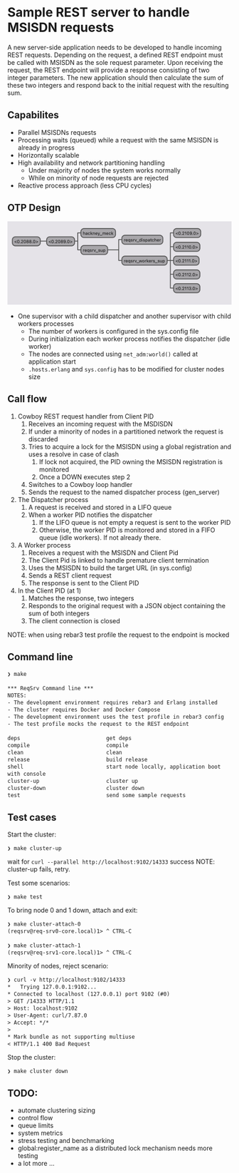# Sample REST server to handle MSISDN requests

A new server-side application needs to be developed to handle incoming REST requests. Depending on
the request, a defined REST endpoint must be called with MSISDN as the sole request parameter. Upon
receiving the request, the REST endpoint will provide a response consisting of two integer parameters.
The new application should then calculate the sum of these two integers and respond back to the initial
request with the resulting sum.

## Capabilites

+ Parallel MSISDNs requests
+ Processing waits (queued) while a request with the same MSISDN is already in progress
+ Horizontally scalable
+ High availability and network partitioning handling
  + Under majority of nodes the system works normally
  + While on minority of node requests are rejected
+ Reactive process approach (less CPU cycles)

## OTP Design

![img.png](img.png)

- One supervisor with a child dispatcher and another supervisor with child workers processes
  - The number of workers is configured in the sys.config file
  - During initialization each worker process notifies the dispatcher (idle worker)
  - The nodes are connected using `net_adm:world()` called at application start
  - `.hosts.erlang` and `sys.config` has to be modified for cluster nodes size 
   
## Call flow
1. Cowboy REST request handler from Client PID
   1. Receives an incoming request with the MSDISDN
   2. If under a minority of nodes in a partitioned network the request is discarded
   3. Tries to acquire a lock for the MSISDN using a global registration and uses a resolve in case of clash
      1. If lock not acquired, the PID owning the MSISDN registration is monitored
      2. Once a DOWN executes step 2
   4. Switches to a Cowboy loop handler
   5. Sends the request to the named dispatcher process (gen_server)
2. The Dispatcher process
   1. A request is received and stored in a LIFO queue
   2. When a worker PID notifies the dispatcher
      1. If the LIFO queue is not empty a request is sent to the worker PID
      2. Otherwise, the worker PID is monitored and stored in a FIFO queue (idle workers). If not already there.
3. A Worker process
   1. Receives a request with the MSISDN and Client Pid
   2. The Client Pid is linked to handle premature client termination
   3. Uses the MSISDN to build the target URL (in sys.config)
   4. Sends a REST client request
   5. The response is sent to the Client PID
6. In the Client PID (at 1)
   1. Matches the response, two integers
   2. Responds to the original request with a JSON object containing the sum of both integers
   3. The client connection is closed
   
NOTE: when using rebar3 test profile the request to the endpoint is mocked

## Command line
```
❯ make

*** ReqSrv Command line ***
NOTES:
- The development environment requires rebar3 and Erlang installed
- The cluster requires Docker and Docker Compose
- The development environment uses the test profile in rebar3 config
- The test profile mocks the request to the REST endpoint

deps                           get deps
compile                        compile
clean                          clean
release                        build release
shell                          start node locally, application boot with console
cluster-up                     cluster up
cluster-down                   cluster down
test                           send some sample requests
```

## Test cases

Start the cluster:
```
❯ make cluster-up
```
wait for `curl --parallel http://localhost:9102/14333` success
NOTE: cluster-up fails, retry.

Test some scenarios:
```
❯ make test
```
To bring node 0 and 1 down, attach and exit:
```
❯ make cluster-attach-0
(reqsrv@req-srv0-core.local)1> ^ CTRL-C

❯ make cluster-attach-1
(reqsrv@req-srv1-core.local)1> ^ CTRL-C
```
Minority of nodes, reject scenario:
```
❯ curl -v http://localhost:9102/14333
*   Trying 127.0.0.1:9102...
* Connected to localhost (127.0.0.1) port 9102 (#0)
> GET /14333 HTTP/1.1
> Host: localhost:9102
> User-Agent: curl/7.87.0
> Accept: */*
>
* Mark bundle as not supporting multiuse
< HTTP/1.1 400 Bad Request
```
Stop the cluster:
```
❯ make cluster down
```

## TODO:
- automate clustering sizing
- control flow
- queue limits
- system metrics
- stress testing and benchmarking 
- global:register_name as a distributed lock mechanism needs more testing
- a lot more ...